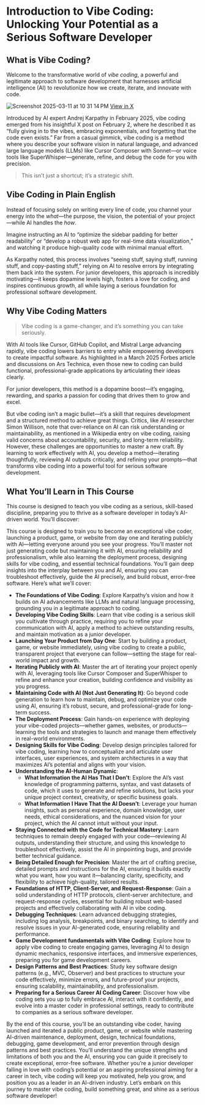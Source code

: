 # Introduction to Vibe Coding: Unlocking Your Potential as a Serious Software Developer

## What is Vibe Coding?

Welcome to the transformative world of *vibe coding*, a powerful and legitimate approach to software development that harnesses artificial intelligence (AI) to revolutionize how we create, iterate, and innovate with code. 

![Screenshot 2025-03-11 at 10 31 14 PM](https://github.com/user-attachments/assets/26410a1e-4b39-4500-b2a4-7889c1719f58)
[View in X](https://x.com/karpathy/status/1886192184808149383)

Introduced by AI expert Andrej Karpathy in February 2025, vibe coding emerged from his insightful X post on February 2, where he described it as “fully giving in to the vibes, embracing exponentials, and forgetting that the code even exists.” Far from a casual gimmick, vibe coding is a method where you describe your software vision in natural language, and advanced large language models (LLMs) like Cursor Composer with Sonnet—or voice tools like SuperWhisper—generate, refine, and debug the code for you with precision.

> This isn’t just a shortcut; it’s a strategic shift.

## Vibe Coding in Plain English

Instead of focusing solely on writing every line of code, you channel your energy into the *what*—the purpose, the vision, the potential of your project—while AI handles the *how*. 

Imagine instructing an AI to “optimize the sidebar padding for better readability” or “develop a robust web app for real-time data visualization,” and watching it produce high-quality code with minimal manual effort. 

As Karpathy noted, this process involves “seeing stuff, saying stuff, running stuff, and copy-pasting stuff,” relying on AI to resolve errors by integrating them back into the system. For junior developers, this approach is incredibly motivating—it keeps dopamine levels high, fosters a love for coding, and inspires continuous growth, all while laying a serious foundation for professional software development.

## Why Vibe Coding Matters

> Vibe coding is a game-changer, and it’s something you can take seriously. 

With AI tools like Cursor, GitHub Copilot, and Mistral Large advancing rapidly, vibe coding lowers barriers to entry while empowering developers to create impactful software. As highlighted in a March 2025 Forbes article and discussions on Ars Technica, even those new to coding can build functional, professional-grade applications by articulating their ideas clearly. 

For junior developers, this method is a dopamine boost—it’s engaging, rewarding, and sparks a passion for coding that drives them to grow and excel.

But vibe coding isn’t a magic bullet—it’s a skill that requires development and a structured method to achieve great things. Critics, like AI researcher Simon Willison, note that over-reliance on AI can risk understanding or maintainability, as mentioned in a Wikipedia entry on vibe coding, raising valid concerns about accountability, security, and long-term reliability. However, these challenges are opportunities to master a new craft. By learning to work effectively with AI, you develop a method—iterating thoughtfully, reviewing AI outputs critically, and refining your prompts—that transforms vibe coding into a powerful tool for serious software development.

## What You’ll Learn in This Course

This course is designed to teach you vibe coding as a serious, skill-based discipline, preparing you to thrive as a software developer in today’s AI-driven world. You’ll discover:

This course is designed to train you to become an exceptional vibe coder, launching a product, game, or website from day one and iterating publicly with AI—letting everyone around you see your progress. You’ll master not just generating code but maintaining it with AI, ensuring reliability and professionalism, while also learning the deployment process, designing skills for vibe coding, and essential technical foundations. You’ll gain deep insights into the interplay between you and AI, ensuring you can troubleshoot effectively, guide the AI precisely, and build robust, error-free software. Here’s what we’ll cover:

- **The Foundations of Vibe Coding**: Explore Karpathy’s vision and how it builds on AI advancements like LLMs and natural language processing, grounding you in a legitimate approach to coding.
- **Developing Vibe Coding Skills**: Learn that vibe coding is a serious skill you cultivate through practice, requiring you to refine your communication with AI, apply a method to achieve outstanding results, and maintain motivation as a junior developer.
- **Launching Your Product from Day One**: Start by building a product, game, or website immediately, using vibe coding to create a public, transparent project that everyone can follow—setting the stage for real-world impact and growth.
- **Iterating Publicly with AI**: Master the art of iterating your project openly with AI, leveraging tools like Cursor Composer and SuperWhisper to refine and enhance your creation, building confidence and visibility as you progress.
- **Maintaining Code with AI (Not Just Generating It)**: Go beyond code generation to learn how to maintain, debug, and optimize your code using AI, ensuring it’s robust, secure, and professional-grade for long-term success.
- **The Deployment Process**: Gain hands-on experience with deploying your vibe-coded projects—whether games, websites, or products—learning the tools and strategies to launch and manage them effectively in real-world environments.
- **Designing Skills for Vibe Coding**: Develop design principles tailored for vibe coding, learning how to conceptualize and articulate user interfaces, user experiences, and system architectures in a way that maximizes AI’s potential and aligns with your vision.
- **Understanding the AI-Human Dynamic**:
  - **What Information the AI Has That I Don’t**: Explore the AI’s vast knowledge of programming patterns, syntax, and vast datasets of code, which it uses to generate and refine solutions, but lacks your unique project context, creativity, or specific business goals.
  - **What Information I Have That the AI Doesn’t**: Leverage your human insights, such as personal experience, domain knowledge, user needs, ethical considerations, and the nuanced vision for your project, which the AI cannot intuit without your input.
- **Staying Connected with the Code for Technical Mastery**: Learn techniques to remain deeply engaged with your code—reviewing AI outputs, understanding their structure, and using this knowledge to troubleshoot effectively, assist the AI in pinpointing bugs, and provide better technical guidance.
- **Being Detailed Enough for Precision**: Master the art of crafting precise, detailed prompts and instructions for the AI, ensuring it builds exactly what you want, how you want it—balancing clarity, specificity, and flexibility to achieve high-quality, tailored results.
- **Foundations of HTTP, Client-Server, and Request-Response**: Gain a solid understanding of HTTP protocols, client-server architecture, and request-response cycles, essential for building robust web-based projects and effectively collaborating with AI in vibe coding.
- **Debugging Techniques**: Learn advanced debugging strategies, including log analysis, breakpoints, and binary searching, to identify and resolve issues in your AI-generated code, ensuring reliability and performance.
- **Game Development fundamentals with Vibe Coding**: Explore how to apply vibe coding to create engaging games, leveraging AI to design dynamic mechanics, responsive interfaces, and immersive experiences, preparing you for game development careers.
- **Design Patterns and Best Practices**: Study key software design patterns (e.g., MVC, Observer) and best practices to structure your code effectively, minimize errors, and future-proof your projects, ensuring scalability, maintainability, and professionalism.
- **Preparing for a Serious Career AI Coding Career**: Discover how vibe coding sets you up to fully embrace AI, interact with it confidently, and evolve into a master coder in professional settings, ready to contribute to companies as a serious software developer.

By the end of this course, you’ll be an outstanding vibe coder, having launched and iterated a public product, game, or website while mastering AI-driven maintenance, deployment, design, technical foundations, debugging, game development, and error prevention through design patterns and best practices. You’ll understand the unique strengths and limitations of both you and the AI, ensuring you can guide it precisely to create exceptional, error-free software. Whether you’re a junior developer falling in love with coding’s potential or an aspiring professional aiming for a career in tech, vibe coding will keep you motivated, help you grow, and position you as a leader in an AI-driven industry. Let’s embark on this journey to master vibe coding, build something great, and shine as a serious software developer!
